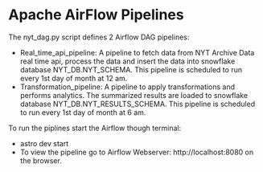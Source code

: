 # Apache AirFlow Pipelines

The nyt_dag.py script defines 2 Airflow DAG pipelines:
- Real_time_api_pipeline: A pipeline to fetch data from NYT Archive Data real time api, process the data and insert the data into snowflake database NYT_DB.NYT_SCHEMA. This pipeline is scheduled to run every 1st day of month at 12 am.
- Transformation_pipeline: A pipeline to apply transformations and performs analytics. The summarized results are loaded to snowflake database NYT_DB.NYT_RESULTS_SCHEMA. This pipeline is scheduled to run every 1st day of month at 6 am.

To run the piplines start the Airflow though terminal:
- astro dev start
- To view the pipeline go to Airflow Webserver: http://localhost:8080 on the browser.
